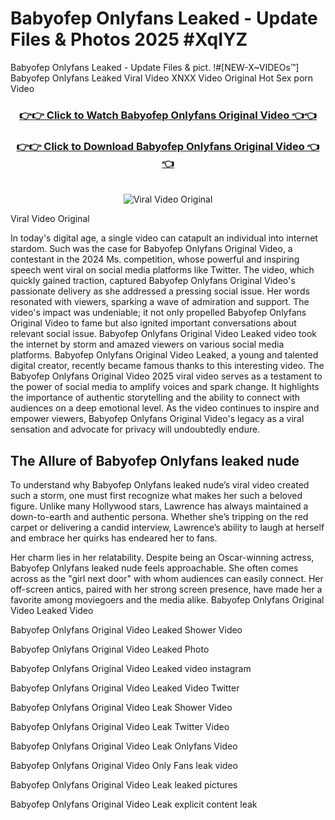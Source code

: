 # Babyofep Onlyfans Leaked - Update Files & Photos 2025 #XqIYZ

Babyofep Onlyfans Leaked - Update Files & pict. !#[NEW-X~VIDEOs™] Babyofep Onlyfans Leaked Viral Video XNXX Video Original Hot Sex porn Video
<br>
<div align="center">
<h3><a href="https://links2leaks.com?utm_source=babyofep&utm_medium=gitlong" rel="nofollow">👉👉 Click to Watch Babyofep Onlyfans Original Video 👈👈</a></h3>
<h3><a href="https://links2leaks.com?utm_source=babyofep&utm_medium=gitlong" rel="nofollow">👉👉 Click to Download Babyofep Onlyfans Original Video 👈👈</a></h3>
<br>
<a href="https://links2leaks.com?utm_source=babyofep&utm_medium=gitlong" rel="nofollow"><img src="https://i.ibb.co/Gkj2r4b/banner.png" alt="Viral Video Original" style="max-width: 100%; display: inline-block;" data-target="animated-image.originalImage"></a>
</div>

Viral Video Original

In today's digital age, a single video can catapult an individual into internet stardom. Such was the case for Babyofep Onlyfans Original Video, a contestant in the 2024 Ms. competition, whose powerful and inspiring speech went viral on social media platforms like Twitter.
The video, which quickly gained traction, captured Babyofep Onlyfans Original Video's passionate delivery as she addressed a pressing social issue. Her words resonated with viewers, sparking a wave of admiration and support. The video's impact was undeniable; it not only propelled Babyofep Onlyfans Original Video to fame but also ignited important conversations about relevant social issue.
Babyofep Onlyfans Original Video Leaked video took the internet by storm and amazed viewers on various social media platforms. Babyofep Onlyfans Original Video Leaked, a young and talented digital creator, recently became famous thanks to this interesting video.
The Babyofep Onlyfans Original Video 2025 viral video serves as a testament to the power of social media to amplify voices and spark change. It highlights the importance of authentic storytelling and the ability to connect with audiences on a deep emotional level. As the video continues to inspire and empower viewers, Babyofep Onlyfans Original Video's legacy as a viral sensation and advocate for privacy will undoubtedly endure.

<h2>The Allure of Babyofep Onlyfans leaked nude</h2>


To understand why Babyofep Onlyfans leaked nude’s viral video created such a storm, one must first recognize what makes her such a beloved figure. Unlike many Hollywood stars, Lawrence has always maintained a down-to-earth and authentic persona. Whether she’s tripping on the red carpet or delivering a candid interview, Lawrence’s ability to laugh at herself and embrace her quirks has endeared her to fans.

Her charm lies in her relatability. Despite being an Oscar-winning actress, Babyofep Onlyfans leaked nude feels approachable. She often comes across as the "girl next door" with whom audiences can easily connect. Her off-screen antics, paired with her strong screen presence, have made her a favorite among moviegoers and the media alike.
Babyofep Onlyfans Original Video Leaked Video

Babyofep Onlyfans Original Video Leaked Shower Video

Babyofep Onlyfans Original Video Leaked Photo

Babyofep Onlyfans Original Video Leaked video instagram

Babyofep Onlyfans Original Video Leaked Video Twitter

Babyofep Onlyfans Original Video Leak Shower Video

Babyofep Onlyfans Original Video Leak Twitter Video

Babyofep Onlyfans Original Video Leak Onlyfans Video

Babyofep Onlyfans Original Video Only Fans leak video

Babyofep Onlyfans Original Video Leak leaked pictures

Babyofep Onlyfans Original Video Leak explicit content leak